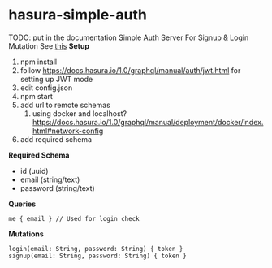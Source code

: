 # hasura-simple-auth

TODO: put in the documentation
Simple Auth Server For Signup &amp; Login Mutation
See [this](https://github.com/BretFisher/node-docker-good-defaults)
**Setup**

1. npm install
1. follow https://docs.hasura.io/1.0/graphql/manual/auth/jwt.html for setting up JWT mode
1. edit config.json
1. npm start
1. add url to remote schemas
   1. using docker and localhost? https://docs.hasura.io/1.0/graphql/manual/deployment/docker/index.html#network-config
1. add required schema

**Required Schema**

- id (uuid)
- email (string/text)
- password (string/text)

**Queries**

```
me { email } // Used for login check
```

**Mutations**

```
login(email: String, password: String) { token }
signup(email: String, password: String) { token }
```
